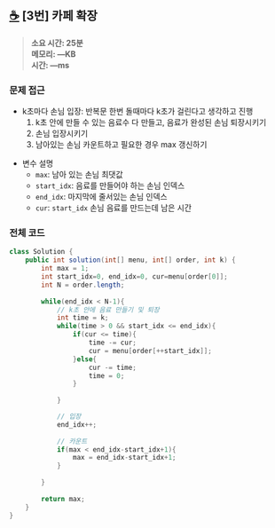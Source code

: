 ## [☕️](https://school.programmers.co.kr/learn/courses/15009/lessons/121689) [3번] 카페 확장

> **소요 시간: 25분<br>
> 메모리: —KB<br>
> 시간: —ms**

### 문제 접근

* k초마다 손님 입장: 반복문 한번 돌때마다 k초가 걸린다고 생각하고 진행
	1. k초 안에 만들 수 있는 음료수 다 만들고, 음료가 완성된 손님 퇴장시키기
	2. 손님 입장시키기
	3. 남아있는 손님 카운트하고 필요한 경우 max 갱신하기
- 변수 설명
	- `max`: 남아 있는 손님 최댓값 
	- `start_idx`: 음료를 만들어야 하는 손님 인덱스
	- `end_idx`: 마지막에 줄서있는 손님 인덱스
	- `cur`: `start_idx` 손님 음료를 만드는데 남은 시간
### 전체 코드

```java
class Solution {
    public int solution(int[] menu, int[] order, int k) {
        int max = 1;
        int start_idx=0, end_idx=0, cur=menu[order[0]];
        int N = order.length;
        
        while(end_idx < N-1){
            // k초 안에 음료 만들기 및 퇴장
            int time = k;
            while(time > 0 && start_idx <= end_idx){
                if(cur <= time){
                    time -= cur;
                    cur = menu[order[++start_idx]];
                }else{
                    cur -= time;
                    time = 0;
                }
                
            }

            // 입장
            end_idx++;
            
            // 카운트
            if(max < end_idx-start_idx+1){
                max = end_idx-start_idx+1;
            }
            
        }
        
        return max;
    }
}
```
